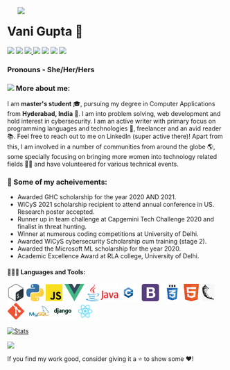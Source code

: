 
<img align='right' src='Entry.gif' width='480"'>

# Vani Gupta :unicorn:
  
  [<img src="https://img.icons8.com/color/48/000000/linkedin.png" width="3.5%"/>](https://www.linkedin.com/in/vanigupta20024/)
  [<img src="https://img.icons8.com/bubbles/50/4a90e2/domain.png" width="3.5%"/>](https://vanigupta20024.github.io)
  <a href="mailto:topcoder69@gmail.com"> <img src="https://img.icons8.com/fluent/48/000000/gmail.png" width="3.5%"/> </a>
  [<img src="https://img.icons8.com/fluent/48/4a90e2/github.png" width="3.5%"/>](https://github.com/vanigupta20024)
  [<img src="https://img.icons8.com/color/48/000000/twitter.png" width="3.5%"/>](https://twitter.com/VaniGupta24)
  [<img src="https://img.icons8.com/color/48/4a90e2/GeeksforGeeks.png" width="3.5%"/>](https://auth.geeksforgeeks.org/user/vanigupta20024/articles)
  [<img src="https://img.icons8.com/color/48/000000/stackoverflow.png"/>](https://stackoverflow.com/users/12706049/vani-gupta)
  
  ### Pronouns - She/Her/Hers
  
  ### <img src="https://img.icons8.com/emoji/48/000000/woman-technologyst.png"/> More about me:
  
  I am **master's student** :mortar_board:, pursuing my degree in Computer Applications from **Hyderabad, India** :school:. I am into problem solving, web development and hold interest in cybersecurity. I am an active writer with primary focus on programming languages and technologies :memo:, freelancer and an avid reader :books:. Feel free to reach out to me on LinkedIn (super active there)! Apart from this, I am involved in a number of communities from around the globe :earth_americas:, some specially focusing on bringing more women into technology related fields :woman_scientist: and have volunteered for various technical events.
  
  ### :1st_place_medal: Some of my acheivements:
  
  * Awarded GHC scholarship for the year 2020 AND 2021.
  * WiCyS 2021 scholarship recipient to attend annual conference in US. Research poster accepted.
  * Runner up in team challenge at Capgemini Tech Challenge 2020 and finalist in threat hunting.
  * Winner at numerous coding competitions at University of Delhi.
  * Awarded WiCyS cybersecurity Scholarship cum training (stage 2).
  * Awarded the Microsoft ML scholarship for the year 2020.
  * Academic Excellence Award at RLA college, University of Delhi.
  
  #### 👨🏻‍💻 Languages and Tools: <br />
  <code><img height="40" src="https://github.com/vanigupta20024/vanigupta20024/blob/main/images/bash.png"></code>
  <code><img height="40" src="https://github.com/vanigupta20024/vanigupta20024/blob/main/images/python.png"></code>
  <code><img height="40" src="https://github.com/vanigupta20024/vanigupta20024/blob/main/images/js.png"></code>
  <code><img height="40" src="https://github.com/vanigupta20024/vanigupta20024/blob/main/images/vue.png"></code>
  <code><img height="40" src="https://github.com/vanigupta20024/vanigupta20024/blob/main/images/java.png"></code>
  <code><img height="40" src="https://github.com/vanigupta20024/vanigupta20024/blob/main/images/cpp.png"></code>
  <code><img height="40" src="https://github.com/vanigupta20024/vanigupta20024/blob/main/images/bootstrap.png"></code>
  <code><img height="40" src="https://github.com/vanigupta20024/vanigupta20024/blob/main/images/css.png"></code>
  <code><img height="40" src="https://github.com/vanigupta20024/vanigupta20024/blob/main/images/html.png"></code>
  <code><img height="40" src="https://github.com/vanigupta20024/vanigupta20024/blob/main/images/flask.png"></code>
  <code><img height="40" src="https://github.com/vanigupta20024/vanigupta20024/blob/main/images/git.png"></code>
  <code><img height="40" src="https://github.com/vanigupta20024/vanigupta20024/blob/main/images/sql.png"></code>
  <code><img height="40" src="https://github.com/vanigupta20024/vanigupta20024/blob/main/images/django.png"></code>
  <code><img height="40" src="https://github.com/vanigupta20024/vanigupta20024/blob/main/images/1280px-React-icon.svg.png"></code>

  
  [![Stats](https://github-readme-stats.vercel.app/api?username=vanigupta20024&show_icons=true&theme=radical)](https://github-readme-stats.vercel.app/api?username=vanigupta20024&show_icons=true&theme=radical)&nbsp; &nbsp; &nbsp; &nbsp; &nbsp; &nbsp; &nbsp; &nbsp; &nbsp; &nbsp; 
  
  
  <img height=175 align="center" src="https://github-readme-stats.vercel.app/api/top-langs/?username=vanigupta20024&hide=c%23,powershell,java&title_color=2aa889&text_color=99d1ce&icon_color=2bbc8a&bg_color=0c1014&langs_count=8&layout=compact" />
  

 If you find my work good, consider giving it a ⭐ to show some ❤️!
